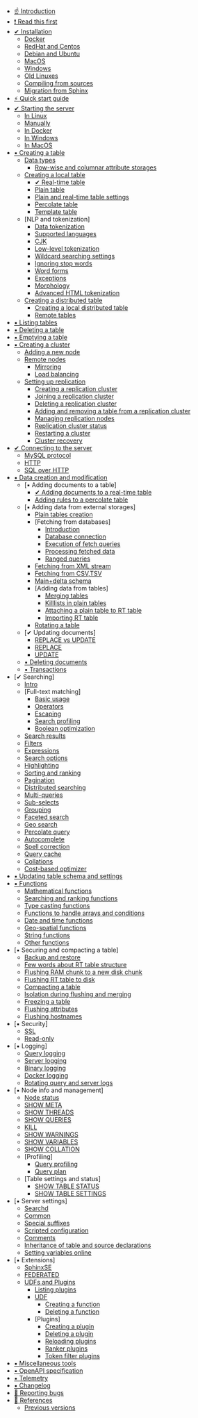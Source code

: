 * [☝ Introduction](Introduction.md)
* [❗ Read this first](Read_this_first.md)
* [✔ Installation](Installation/Installation.md)
    * [Docker](Installation/Docker.md)
    * [RedHat and Centos](Installation/RHEL_and_Centos.md)
    * [Debian and Ubuntu](Installation/Debian_and_Ubuntu.md)
    * [MacOS](Installation/MacOS.md)
    * [Windows](Installation/Windows.md)
    * [Old Linuxes](Installation/Old_linuxes.md)
    * [Compiling from sources](Installation/Compiling_from_sources.md)
    * [Migration from Sphinx](Installation/Migration_from_Sphinx.md)
* [⚡ Quick start guide](Quick_start_guide.md)
* [✔ Starting the server](Starting_the_server.md)
    * [In Linux](Starting_the_server/Linux.md)
    * [Manually](Starting_the_server/Manually.md)
    * [In Docker](Starting_the_server/Docker.md)
    * [In Windows](Starting_the_server/Windows.md)
    * [In MacOS](Starting_the_server/MacOS.md)
* [▪️ Creating a table](Creating_a_table.md)
    * [Data types](Creating_a_table/Data_types.md)
        * [Row-wise and columnar attribute storages](Creating_a_table/Data_types.md#Row-wise-and-columnar-attribute-storages)
    * [Creating a local table](Creating_a_table/Local_tables.md)
        * [✔ Real-time table](Creating_a_table/Local_tables/Real-time_table.md)
        * [Plain table](Creating_a_table/Local_tables/Plain_table.md)
        * [Plain and real-time table settings](Creating_a_table/Local_tables/Plain_and_real-time_table_settings.md)
        * [Percolate table](Creating_a_table/Local_tables/Percolate_table.md)
        * [Template table](Creating_a_table/Local_tables/Template_table.md)
    * [NLP and tokenization]
        * [Data tokenization](Creating_a_table/NLP_and_tokenization/Data_tokenization.md)
        * [Supported languages](Creating_a_table/NLP_and_tokenization/Supported_languages.md)
        * [CJK](Creating_a_table/NLP_and_tokenization/CJK.md)
        * [Low-level tokenization](Creating_a_table/NLP_and_tokenization/Low-level_tokenization.md)
        * [Wildcard searching settings](Creating_a_table/NLP_and_tokenization/Wildcard_searching_settings.md)
        * [Ignoring stop words](Creating_a_table/NLP_and_tokenization/Ignoring_stop-words.md)
        * [Word forms](Creating_a_table/NLP_and_tokenization/Wordforms.md)
        * [Exceptions](Creating_a_table/NLP_and_tokenization/Exceptions.md)
        * [Morphology](Creating_a_table/NLP_and_tokenization/Morphology.md)
        * [Advanced HTML tokenization](Creating_a_table/NLP_and_tokenization/Advanced_HTML_tokenization.md)
    * [Creating a distributed table](Creating_a_table/Creating_a_distributed_table/Creating_a_distributed_table.md)
        * [Creating a local distributed table](Creating_a_table/Creating_a_distributed_table/Creating_a_local_distributed_table.md)
        * [Remote tables](Creating_a_table/Creating_a_distributed_table/Remote_tables.md)
* [▪️ Listing tables](Listing_tables.md)
* [▪️ Deleting a table](Deleting_a_table.md)
* [▪️ Emptying a table](Emptying_a_table.md)
* [▪️ Creating a cluster](Creating_a_cluster/Creating_a_cluster.md)
    * [Adding a new node](Creating_a_cluster/Adding_a_new_node.md)
    * [Remote nodes](Creating_a_cluster/Remote_nodes.md)
        * [Mirroring](Creating_a_cluster/Remote_nodes/Mirroring.md)
        * [Load balancing](Creating_a_cluster/Remote_nodes/Load_balancing.md)
    * [Setting up replication](Creating_a_cluster/Setting_up_replication/Setting_up_replication.md)
        * [Creating a replication cluster](Creating_a_cluster/Setting_up_replication/Creating_a_replication_cluster.md)
        * [Joining a replication cluster](Creating_a_cluster/Setting_up_replication/Joining_a_replication_cluster.md)
        * [Deleting a replication cluster](Creating_a_cluster/Setting_up_replication/Deleting_a_replication_cluster.md)
        * [Adding and removing a table from a replication cluster](Creating_a_cluster/Setting_up_replication/Adding_and_removing_a_table_from_a_replication_cluster.md)
        * [Managing replication nodes](Creating_a_cluster/Setting_up_replication/Managing_replication_nodes.md)
        * [Replication cluster status](Creating_a_cluster/Setting_up_replication/Replication_cluster_status.md)
        * [Restarting a cluster](Creating_a_cluster/Setting_up_replication/Restarting_a_cluster.md)
        * [Cluster recovery](Creating_a_cluster/Setting_up_replication/Cluster_recovery.md)
* [✔ Connecting to the server](Connecting_to_the_server.md)
    * [MySQL protocol](Connecting_to_the_server/MySQL_protocol.md)
    * [HTTP](Connecting_to_the_server/HTTP.md)
    * [SQL over HTTP](Connecting_to_the_server/HTTP.md#SQL-over-HTTP)
* [▪️ Data creation and modification](Data_creation_and_modification/Data_creation_and_modification.md)
    * [▪️ Adding documents to a table]
        * [✔ Adding documents to a real-time table](Data_creation_and_modification/Adding_documents_to_a_table/Adding_documents_to_a_real-time_table.md)
        * [Adding rules to a percolate table](Data_creation_and_modification/Adding_documents_to_a_table/Adding_rules_to_a_percolate_table.md)
    * [▪️ Adding data from external storages]
        * [Plain tables creation](Data_creation_and_modification/Adding_data_from_external_storages/Plain_tables_creation.md)
        * [Fetching from databases]
            * [Introduction](Data_creation_and_modification/Adding_data_from_external_storages/Fetching_from_databases/Introduction.md)
            * [Database connection](Data_creation_and_modification/Adding_data_from_external_storages/Fetching_from_databases/Database_connection.md)
            * [Execution of fetch queries](Data_creation_and_modification/Adding_data_from_external_storages/Fetching_from_databases/Execution_of_fetch_queries.md)
            * [Processing fetched data](Data_creation_and_modification/Adding_data_from_external_storages/Fetching_from_databases/Processing_fetched_data.md)
            * [Ranged queries](Data_creation_and_modification/Adding_data_from_external_storages/Fetching_from_databases/Ranged_queries.md)
        * [Fetching from XML stream](Data_creation_and_modification/Adding_data_from_external_storages/Fetching_from_XML_streams.md)
        * [Fetching from CSV,TSV](Data_creation_and_modification/Adding_data_from_external_storages/Fetching_from_CSV,TSV.md)
        * [Main+delta schema](Data_creation_and_modification/Adding_data_from_external_storages/Main_delta.md)
        * [Adding data from tables]
            * [Merging tables](Data_creation_and_modification/Adding_data_from_external_storages/Adding_data_to_tables/Merging_tables.md)
            * [Killlists in plain tables](Data_creation_and_modification/Adding_data_from_external_storages/Adding_data_to_tables/Killlist_in_plain_tables.md)
            * [Attaching a plain table to RT table](Data_creation_and_modification/Adding_data_from_external_storages/Adding_data_to_tables/Attaching_a_plain_table_to_RT_table.md)
            * [Importing RT table](Data_creation_and_modification/Adding_data_from_external_storages/Adding_data_to_tables/Importing_table.md)        
        * [Rotating a table](Data_creation_and_modification/Adding_data_from_external_storages/Rotating_a_table.md)
    * [✔ Updating documents]
        * [REPLACE vs UPDATE](Data_creation_and_modification/Updating_documents/REPLACE_vs_UPDATE.md)
        * [REPLACE](Data_creation_and_modification/Updating_documents/REPLACE.md)
        * [UPDATE](Data_creation_and_modification/Updating_documents/UPDATE.md)
    * [▪️ Deleting documents](Data_creation_and_modification/Deleting_documents.md)
    * [▪️ Transactions](Data_creation_and_modification/Transactions.md)
* [✔ Searching]
    * [Intro](Searching/Intro.md)
    * [Full-text matching]
        * [Basic usage](Searching/Full_text_matching/Basic_usage.md)
        * [Operators](Searching/Full_text_matching/Operators.md)
        * [Escaping](Searching/Full_text_matching/Escaping.md)
        * [Search profiling](Searching/Full_text_matching/Profiling.md)
        * [Boolean optimization](Searching/Full_text_matching/Boolean_optimization.md)
    * [Search results](Searching/Search_results.md)
    * [Filters](Searching/Filters.md)
    * [Expressions](Searching/Expressions.md)
    * [Search options](Searching/Options.md)
    * [Highlighting](Searching/Highlighting.md)
    * [Sorting and ranking](Searching/Sorting_and_ranking.md)
    * [Pagination](Searching/Pagination.md)
    * [Distributed searching](Searching/Distributed_searching.md)
    * [Multi-queries](Searching/Multi-queries.md)
    * [Sub-selects](Searching/Sub-selects.md)
    * [Grouping](Searching/Grouping.md)
    * [Faceted search](Searching/Faceted_search.md)
    * [Geo search](Searching/Geo_search.md)
    * [Percolate query](Searching/Percolate_query.md)
    * [Autocomplete](Searching/Autocomplete.md)
    * [Spell correction](Searching/Spell_correction.md)
    * [Query cache](Searching/Query_cache.md)
    * [Collations](Searching/Collations.md)
    * [Cost-based optimizer](Searching/Cost_based_optimizer.md)
* [▪️ Updating table schema and settings](Updating_table_schema_and_settings.md)    
* [▪️ Functions](Functions.md)
    * [Mathematical functions](Functions/Mathematical_functions.md)
    * [Searching and ranking functions](Functions/Searching_and_ranking_functions.md)
    * [Type casting functions](Functions/Type_casting_functions.md)
    * [Functions to handle arrays and conditions](Functions/Arrays_and_conditions_functions.md)
    * [Date and time functions](Functions/Date_and_time_functions.md)
    * [Geo-spatial functions](Functions/Geo_spatial_functions.md)
    * [String functions](Functions/String_functions.md)
    * [Other functions](Functions/Other_functions.md)
* [▪️ Securing and compacting a table]
    * [Backup and restore](Securing_and_compacting_a_table/Backup_and_restore.md)
    * [Few words about RT table structure](Securing_and_compacting_a_table/RT_table_structure.md)
    * [Flushing RAM chunk to a new disk chunk](Securing_and_compacting_a_table/Flushing_RAM_chunk_to_a_new_disk_chunk.md)
    * [Flushing RT table to disk](Securing_and_compacting_a_table/Flushing_RAM_chunk_to_disk.md)
    * [Compacting a table](Securing_and_compacting_a_table/Compacting_a_table.md)
    * [Isolation during flushing and merging](Securing_and_compacting_a_table/Isolation_during_flushing_and_merging.md)
    * [Freezing a table](Securing_and_compacting_a_table/Freezing_a_table.md)
    * [Flushing attributes](Securing_and_compacting_a_table/Flushing_attributes.md)
    * [Flushing hostnames](Securing_and_compacting_a_table/Flushing_hostnames.md)
* [▪️ Security]
    * [SSL](Security/SSL.md)
    * [Read-only](Security/Read_only.md)
* [▪️ Logging]
    * [Query logging](Logging/Query_logging.md)
    * [Server logging](Logging/Server_logging.md)
    * [Binary logging](Logging/Binary_logging.md)
    * [Docker logging](Logging/Docker_logging.md)
    * [Rotating query and server logs](Logging/Rotating_query_and_server_logs.md)
* [▪️ Node info and management]
    * [Node status](Node_info_and_management/Node_status.md)
    * [SHOW META](Node_info_and_management/SHOW_META.md)
    * [SHOW THREADS](Node_info_and_management/SHOW_THREADS.md)
    * [SHOW QUERIES](Node_info_and_management/SHOW_QUERIES.md)
    * [KILL](Node_info_and_management/KILL.md)
    * [SHOW WARNINGS](Node_info_and_management/SHOW_WARNINGS.md)
    * [SHOW VARIABLES](Node_info_and_management/SHOW_VARIABLES.md)
    * [SHOW COLLATION](Node_info_and_management/SHOW_COLLATION.md)
    * [Profiling]
        * [Query profiling](Node_info_and_management/Profiling/Query_profile.md)
        * [Query plan](Node_info_and_management/Profiling/Query_plan.md)
    * [Table settings and status]
        * [SHOW TABLE STATUS](Node_info_and_management/Table_settings_and_status/SHOW_TABLE_STATUS.md)
        * [SHOW TABLE SETTINGS](Node_info_and_management/Table_settings_and_status/SHOW_TABLE_SETTINGS.md)
* [▪️ Server settings]
    * [Searchd](Server_settings/Searchd.md)
    * [Common](Server_settings/Common.md)
    * [Special suffixes](Server_settings/Special_suffixes.md)
    * [Scripted configuration](Server_settings/Scripted_configuration.md)
    * [Comments](Server_settings/Comments.md)
    * [Inheritance of table and source declarations](Server_settings/Inheritance_of_index_and_source_declarations.md)
    * [Setting variables online](Server_settings/Setting_variables_online.md)
* [▪️ Extensions]
    * [SphinxSE](Extensions/SphinxSE.md)
    * [FEDERATED](Extensions/FEDERATED.md)
    * [UDFs and Plugins](Extensions/UDFs_and_Plugins/UDFs_and_Plugins.md)
        * [Listing plugins](Extensions/UDFs_and_Plugins/Listing_plugins.md)
        * [UDF](Extensions/UDFs_and_Plugins/UDF.md)
            * [Creating a function](Extensions/UDFs_and_Plugins/UDF/Creating_a_function.md)
            * [Deleting a function](Extensions/UDFs_and_Plugins/UDF/Deleting_a_function.md)
        * [Plugins]
            * [Creating a plugin](Extensions/UDFs_and_Plugins/Plugins/Creating_a_plugin.md)
            * [Deleting a plugin](Extensions/UDFs_and_Plugins/Plugins/Deleting_a_plugin.md)
            * [Reloading plugins](Extensions/UDFs_and_Plugins/Plugins/Reloading_plugins.md)
            * [Ranker plugins](Extensions/UDFs_and_Plugins/Plugins/Ranker_plugins.md)
            * [Token filter plugins](Extensions/UDFs_and_Plugins/Plugins/Token_filter_plugins.md)
* [▪️ Miscellaneous tools](Miscellaneous_tools.md)
* [▪️ OpenAPI specification](Openapi.md)
* [▪️ Telemetry](Telemetry.md)
* [▪️ Changelog](Changelog.md)
* [🐞 Reporting bugs](Reporting_bugs.md)
* [📖 References](References.md)
    * [Previous versions](References.md#Documentation-for-old-Manticore-versions)
<!-- proofread -->
